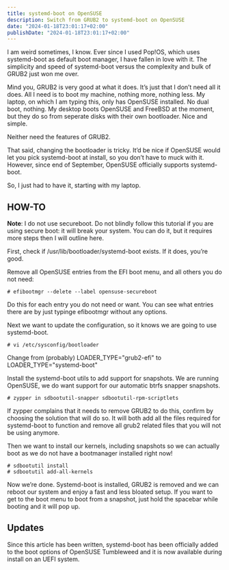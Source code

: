```yaml
---
title: systemd-boot on OpenSUSE
description: Switch from GRUB2 to systemd-boot on OpenSUSE
date: "2024-01-18T23:01:17+02:00"
publishDate: "2024-01-18T23:01:17+02:00"
---
```

I am weird sometimes, I know. Ever since I used Pop!OS, which uses systemd-boot as default boot manager, I have fallen in love with it. The simplicity and speed of systemd-boot versus the complexity and bulk of GRUB2 just won me over.

Mind you, GRUB2 is very good at what it does. It’s just that I don’t need all it does. All I need is to boot my machine, nothing more, nothing less. My laptop, on which I am typing this, only has OpenSUSE installed. No dual boot, nothing. My desktop boots OpenSUSE and FreeBSD at the moment, but they do so from seperate disks with their own bootloader. Nice and simple.

Neither need the features of GRUB2.

That said, changing the bootloader is tricky. It’d be nice if OpenSUSE would let you pick systemd-boot at install, so you don’t have to muck with it. However, since end of September, OpenSUSE officially supports systemd-boot.

So, I just had to have it, starting with my laptop.

## HOW-TO

**Note**: I do not use secureboot. Do not blindly follow this tutorial if you are using secure boot: it will break your system. You can do it, but it requires more steps then I will outline here.

First, check if /usr/lib/bootloader/systemd-boot exists. If it does, you’re good.

Remove all OpenSUSE entries from the EFI boot menu, and all others you do not need:

    # efibootmgr --delete --label opensuse-secureboot
Do this for each entry you do not need or want. You can see what entries there are by just typinge efibootmgr without any options.

Next we want to update the configuration, so it knows we are going to use systemd-boot.

    # vi /etc/sysconfig/bootloader 
Change from (probably) LOADER_TYPE="grub2-efi" to LOADER_TYPE="systemd-boot"

Install the systemd-boot utils to add support for snapshots. We are running OpenSUSE, we do want support for our automatic btrfs snapper snapshots.

    # zypper in sdbootutil-snapper sdbootutil-rpm-scriptlets
If zypper complains that it needs to remove GRUB2 to do this, confirm by choosing the solution that will do so. It will both add all the files required for systemd-boot to function and remove all grub2 related files that you will not be using anymore.

Then we want to install our kernels, including snapshots so we can actually boot as we do not have a bootmanager installed right now!

    # sdbootutil install
    # sdbootutil add-all-kernels
Now we’re done. Systemd-boot is installed, GRUB2 is removed and we can reboot our system and enjoy a fast and less bloated setup. If you want to get to the boot menu to boot from a snapshot, just hold the spacebar while booting and it will pop up.

## Updates

Since this article has been written, systemd-boot has been officially added to the boot options of OpenSUSE Tumbleweed and it is now available during install on an UEFI system.
